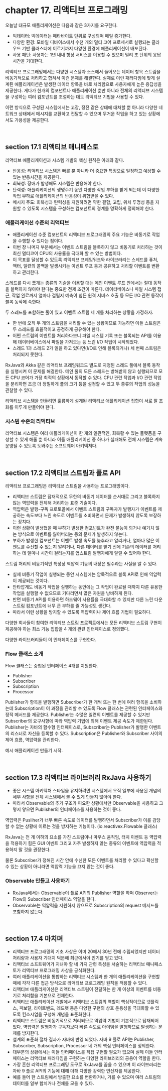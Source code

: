 # chapter 17. 리액티브 프로그래밍

오늘날 대규모 애플리케이션은 다음과 같은 3가지를 요구한다.

* 빅데이터: 빅데이터는 페타바이트 단위로 구성되며 매일 증가한다.
* 다양한 환경: 모바일 디바이스에서 수천 개의 멀티 코어 프로세서로 실행되는 클라우드 기반 클러스터에 이르기까지 다양한 환경에 애플리케이션이 배포된다.
* 사용 패턴: 사용자는 1년 내내 항상 서비스를 이용할 수 있으며 밀리 초 단위의 응답 시간을 기대한다.

리액티브 프로그래밍에서는 다양한 시스템과 소스에서 들어오는 데이터 항목 스트림을 비동기적으로 처리하고 합쳐서 이런 문제를 해결한다.
실제로 이런 패러다임에 맞게 설계된 애플리케이션은 발생한 데이터 항목을 바로 처리함으로 사용자에게 높은 응답성을 제공한다.
게다가 한개의 컴포넌트나 애플리케이션 뿐만 아니라 전체의 리액티브 시스템을 구성하는 여러 컴포넌트를 조절하는 데도 리액티브 기법을 사용할 수 있다.

이런 방식으로 구성된 시스템에서는 고장, 정전 같은 상태에 대처할 뿐 아니라 다양한 네트워크 상태에서 메시지를 교환하고 전달할 수 있으며 무거운 작업을 하고 있는 상황에서도 가용성을 제공한다.


<br>

## section 17.1 리액티브 매니페스토

리액티브 애플리케이션과 시스템 개발의 핵심 원칙은 아래와 같다.

* 반응성: 리액티브 시스템은 빠를 뿐 아니라 더 중요한 특징으로 일정하고 예상할 수 있는 반응시간을 제공한다.
* 회복성: 장애가 발생해도 시스템은 반응해야 한다.
* 탄력성: 애플리케이션의 생명주기 동안 다양한 작업 부하를 받게 되는데 이 다양한 작업 부하로 애플리케이션의 반응성이 위협받을 수 있다.
* 메시지 주도: 회복성과 탄력성을 지원하려면 약한 결합, 고립, 위치 투명성 등을 지원할 수 있도록 시스템을 구성하는 컴포넌트의 경계를 명확하게 정의해야 한다.

### 애플리케이션 수준의 리액티브

* 애플리케이션 수준 컴포넌트의 리액티브 프로그래밍의 주요 기능은 비동기로 작업을 수행할 수 있다는 점이다.
* 이번 장 나머지 부분에서는 이벤트 스트림을 블록하지 않고 비동기로 처리하는 것이 최신 멀티코어 CPU의 사용률을 극대화 할 수 있는 방법이다.
* 이 목표를 달성할 수 있도록 리액티브 프레임워크와 라이브러리는 스레드를 퓨처, 액터, 일련의 콜백을 발생시키는 이벤트 루프 등과 공유하고 처리할 이벤트를 변환하고 관리한다.

스레드를 다시 쪼개는 종류의 기술을 이용할 대는 메인 이벤트 루프 안에서는 절대 동작을 블럭하지 않아야 한다는 중요한 전제 조건이 따른다.
데이터베이스나 파일 시스템 접근, 작업 완료까지 얼마나 걸릴지 예측이 힘든 원격 서비스 호출 등 모든 I/O 관련 동작이 블록 동작에 속한다.

두 스레드를 포함하는 풀이 있고 이벤트 스트림 세 개를 처리하는 상황을 가정하자.

* 한 번에 오직 두 개의 스트림을 처리할 수 있는 상황이므로 가능하면 이들 스트림은 두 스레드를 효율적이고 공정하게 공유해야 한다.
* 어떤 스트림의 이벤트를 처리하다보니 파일 시스템 기록 또는 블록되는 API를 이용해 데이터베이스에서 파일을 가져오는 등 느린 I/O 작업이 시작되었다.
* 스레드 1과 스레드 2가 일을 하고 있다면(I/O로 인해 블록되거나) 세 번째 스트림은 처리되지 못한다.

RxJava와 Akka 같은 리액티브 프레임워크도 별도로 지정된 스레드 풀에서 블록 동작을 실행시켜 이 문제를 해결한다.
메인 풀의 모든 스레드는 방해받지 않고 실행되므로 모든 CPU 코어가 가장 최적의 상황에서 동작할 수 있다.
CPU 관련 작업과 I/O 관련 작업을 분리하면 조금 더 정밀하게 풀의 크기 등을 설정할 수 있고 두 종류의 작업의 성능을 관찰할 수 있다.

리액티브 시스템을 만들려면 훌륭하게 설계된 리액티브 애플리케이션 집합이 서로 잘 조화를 이루게 만들어야 한다.

### 시스템 수준의 리액티브

리액티브 시스템은 여러 애플리케이션이 한 개의 일관적인, 회복활 수 있는 플랫폼을 구성할 수 있게 해줄 뿐 아니라 이들 애플리케이션 중 하나가 실패해도 전체 시스템은 계속 운영될 수 있도록 도와주는 소프트웨어 아키텍처다.

<br>

## section 17.2 리액티브 스트림과 플로 API

리액티브 프로그래밍은 리액티브 스트림을 사용하는 프로그래밍이다.

* 리액티브 스트림은 잠재적으로 무한의 비동기 데이터를 순서대로 그리고 블록하지 않는 역압력을 전제해 처리하는 표준 기술이다.
* 역압력은 발행-구독 프로토콜에서 이벤트 스트림의 구독자가 발행자가 이벤트를 제공하는 속도보다 느린 속도로 이벤트를 소비하면서 문제가 발생하지 않도록 보장하는 장치다.
* 이런 상황이 발생했을 때 부하가 발생한 컴포넌트가 완전 불능이 되거나 예기치 않는 방식으로 이벤트를 잃어버리는 등의 문제가 발생하지 않는다.
* 부하가 발생한 컴포넌트는 이벤트 발생 속도를 늦추라고 알리거나, 얼마나 많은 이벤트를 수신할 수 있는지 알리거나, 다른 데이터를 받기 전에 기존의 데이터를 처리하는 데 얼마나 시간이 걸리는지를 업스트림 발행자에게 알릴 수 있어야 한다.

스트림 처리의 비동기적인 특성상 역압력 기능의 내장은 필수라는 사실을 알 수 있다.

* 실제 비동기 작업이 실행되는 동안 시스템에는 암묵적으로 블록 API로 인해 역압력이 제공되는 것이다.
* 안타깝게도 비동기 작업을 실행하는 동안에는 그 작업이 완료될 때까지 다른 유용한 작업을 실행할 수 없으므로 기다리면서 많은 자원을 낭비하게 된다.
* 반면 비동기 API를 이용하면 하드웨어 사용률을 극대화할 수 있지만 다른 느린 다운스트림 컴포넌트에 너무 큰 부하를 줄 가능성도 생긴다.
* 따라서 이런 상황을 방지할 수 있도록 역압력이나 제어 흐름 기법이 필요하다.

다양한 회사들이 참여한 리액티브 스트림 프로젝트에서는 모든 리액티브 스트림 구현이 제공해야 하는 최소 기능 집합을 4 개의 관련 인터페이스로 정의했다.

다양한 라이브러리들이 이 인터페이스를 구현한다.

### Flow 클래스 소개

Flow 클래스는 중첩된 인터페이스 4개를 지원한다.

* Publisher
* Subscriber
* Subscription
* Processor

Publisher가 항목을 발행하면 Subscriber가 한 개씩 또는 한 번에 여러 항목을 소비하는데 Subscription이 이 과정을 관리할 수 있도록 Flow 클래스는 관련된 인터페이스와 정적 메서드를 제공한다.
Publisher는 수많은 일련의 이벤트를 제공할 수 있지만 Subscriber의 요구사항에 따라 역압력 기법에 의해 이벤트 제공 속도가 제한된다.
Publisher는 자바의 함수형 인터페이스로, Subscriber는 Publisher가 발행한 이벤트의 리스너로 자신을 등록할 수 있다.
Subscription은 Publisher와 Subscriber 사이의 제어 흐름, 역압력을 관리한다.

예시 애플리케이션 만들기 시작. 

<br>

## section 17.3 리액티브 라이브러리 RxJava 사용하기

* 좋은 시스템 아키텍처 스타일을 유지하려면 시스템에서 오직 일부에 사용된 개념의 세부 사항을 전체 시스템에서 볼 수 있게 만들지 않아야 한다.
* 따라서 Observable의 추가 구조가 피요한 상황에서만 Observable을 사용하고 그렇지 앟으면 Publisher의 인터페이스를 사용하는 것이 좋다.

역압력은 Pusliher가 너무 빠른 속도로 데이터를 발행하면서 Subscriber가 이를 감당할 수 없는 상황에 이르는 것을 방지하는 기능이다. (io.reactivex.Flowable 클래스)

RxJava는 천 개 이하의 요소를 가진 스트림이나 마우스 움직임, 터치 이벤트 등 역압력을 적용하기 힘든 GUI 이벤트 그리고 자주 발생하지 않는 종류의 이벤트에 역압력을 적용하지 말 것을 권장한다.

물론 Subscriber가 정해진 시간 안에 수신한 모든 이벤트를 처리할 수 있다고 확신할 수 있는 상황이 아니라면 역압력 기능을 끄지 않는 것이 좋다.

### Observable 만들고 사용하기

* RxJava에서는 Observable이 플로 API의 Publisher 역할을 하며 Observer는 Flow의 Subscriber 인터페이스 역할을 한다.
* Observable는 역압력을 지원하지 않으므로 Subscription의 request 메서드를 포함하지 않는다.

<br>

## section 17.4 마치며

* 리액티브 프로그래밍의 기초 사상은 이미 20에서 30년 전에 수립되었지만 데이터 처리량과 사용자 기대치 덕분에 최근에서야 인기를 얻고 있다.
* 리액티브 소프트웨어가 지녀야 할 네 가지 관련 특성을 서술하는 리액티브 매니페스토가 리액티브 프로그래밍 사상을 공식화한다.
* 여러 애플리케이션을 통합하는 리액티브 시스템과 한 개의 애플리케이션을 구현할 때에 각각 다른 접근 방식으로 리액티브 프로그래밍 원칙을 적용할 수 있다.
* 리액티브 애플리케이션은 리액티브 스트림이 전달하는 한 개 이상의 이벤트를 비동기로 처리함을 기본으로 전제한다.
* 리액티브 애플리케이션 개발에서 리액티브 스트림의 역할이 핵심적이므로 넷플릭스, 피보탈, 라이트밴드, 레드햇 등은 다양한 구현의 상호 운용성을 극대화할 수 있도록 컨소시엄을 구성해 개념을 표준화한다.
* 리액티브 스트림은 비동기적으로 처리되므로 역압력 기법이 기본적으로 탑재되어 있다. 역압력은 발행자가 구독자보다 빠른 속도로 아이템을 발행하므로 발생하는 문제를 방지한다.
* 설계의 표준화 절차 결과가 자바에 반영 되었다. 자바 9 플로 API는 Publisher, Subscriber, Subscription, Processor 네 개의 핵심 인터페이스를 정의한다.
* 대부분의 상황에서는 이들 인터페이스를 직접 구현할 필요가 없으며 실제 이들 인터페이스는 리액티브 패러다임을 구현하는 다양한 라이브러리의 공용어 역할을 한다.
* 가장 흔한 리액티브 프로그래밍 도구로 RxJava를 꼽을 수 있으며 이 라이브러리는 자바 9 플로 API의 기능에 대해 더해 다양한 강력한 연산자를 제공한다.
* 예를 들어 한 스트림에서 방출한 요소를 변환하거나, 거를 수 있으며 여러 스트림의 데이터를 일부 합치거나 전체를 모을 수 있다.

